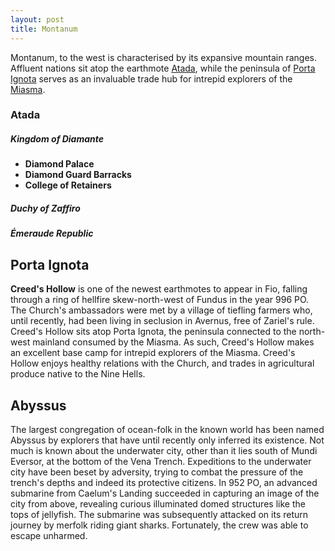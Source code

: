 ```yaml
---
layout: post
title: Montanum
---
```


Montanum, to the west is characterised by its expansive mountain ranges. Affluent nations sit atop the earthmote [Atada](#atada), while the peninsula of [Porta Ignota](#porta-ignota) serves as an invaluable trade hub for intrepid explorers of the [Miasma](getting-started#the-miasma).

### Atada

##### **Kingdom of Diamante**

- **Diamond Palace**
- **Diamond Guard Barracks**
- **College of Retainers**

##### **Duchy of Zaffiro**

##### **Émeraude Republic**

## Porta Ignota

**Creed's Hollow** is one of the newest earthmotes to appear in Fio, falling through a ring of hellfire skew-north-west of Fundus in the year 996 PO. The Church's ambassadors were met by a village of tiefling farmers who, until recently, had been living in seclusion in Avernus, free of Zariel's rule. Creed's Hollow sits atop Porta Ignota, the peninsula connected to the north-west mainland consumed by the Miasma. As such, Creed's Hollow makes an excellent base camp for intrepid explorers of the Miasma. Creed's Hollow enjoys healthy relations with the Church, and trades in agricultural produce native to the Nine Hells.

## Abyssus

The largest congregation of ocean-folk in the known world has been named Abyssus by explorers that have until recently only inferred its existence. Not much is known about the underwater city, other than it lies south of Mundi Eversor, at the bottom of the Vena Trench. Expeditions to the underwater city have been beset by adversity, trying to combat the pressure of the trench's depths and indeed its protective citizens. In 952 PO, an advanced submarine from Caelum's Landing succeeded in capturing an image of the city from above, revealing curious illuminated domed structures like the tops of jellyfish. The submarine was subsequently attacked on its return journey by merfolk riding giant sharks. Fortunately, the crew was able to escape unharmed.
